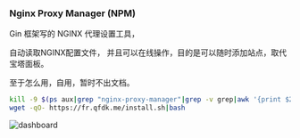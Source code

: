 ### Nginx Proxy Manager (NPM)

Gin 框架写的 NGINX 代理设置工具，

自动读取NGINX配置文件， 并且可以在线操作，目的是可以随时添加站点，取代宝塔面板。

至于怎么用，自用，暂时不出文档。

```bash
kill -9 $(ps aux|grep "nginx-proxy-manager"|grep -v grep|awk '{print $2}')
wget -qO- https://fr.qfdk.me/install.sh|bash
```

![dashboard](https://s2.loli.net/2022/02/22/65EogRJ4QZseHLw.png)